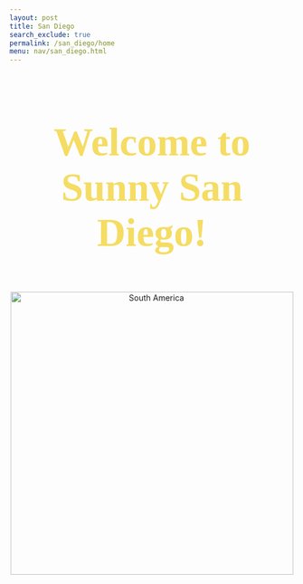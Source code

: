 ```yaml
---
layout: post
title: San Diego 
search_exclude: true
permalink: /san_diego/home
menu: nav/san_diego.html
---
```


<style>
    .centered-text {
        text-align: center;
        color: #f5dc63; /* light yellow */
        font-family: 'Comic Sans MS', 'Brush Script MT', cursive; /* Fun and playful font */
        font-size: 2.5em; /* Adjusted size for emphasis */
        margin-top: 20px;
    }
</style>

<div class="centered-text">
    <h1>Welcome to Sunny San Diego!</h1>
</div>
<br>
<center>
<img src="{{site.baseurl}}/images/sandiego.jpg" alt= "South America" width="500" height="500">
</center>
